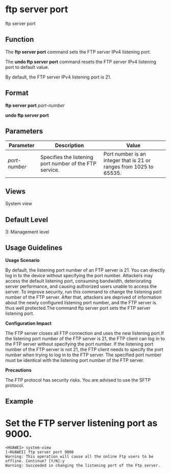 ftp server port
===============

ftp server port

Function
--------



The **ftp server port** command sets the FTP server IPv4 listening port.

The **undo ftp server port** command resets the FTP server IPv4 listening port to default value.



By default, the FTP server IPv4 listening port is 21.


Format
------

**ftp server port** *port-number*

**undo ftp server port**


Parameters
----------

| Parameter | Description | Value |
| --- | --- | --- |
| *port-number* | Specifies the listening port number of the FTP service. | Port number is an integer that is 21 or ranges from 1025 to 65535. |



Views
-----

System view


Default Level
-------------

3: Management level


Usage Guidelines
----------------

**Usage Scenario**

By default, the listening port number of an FTP server is 21. You can directly log in to the device without specifying the port number. Attackers may access the default listening port, consuming bandwidth, deteriorating server performance, and causing authorized users unable to access the server. To improve security, run this command to change the listening port number of the FTP server. After that, attackers are deprived of information about the newly configured listening port number, and the FTP server is thus well protected.The command ftp server port sets the FTP server listening port.

**Configuration Impact**

The FTP server closes all FTP connection and uses the new listening port.If the listening port number of the FTP server is 21, the FTP client can log in to the FTP server without specifying the port number. If the listening port number of the FTP server is not 21, the FTP client needs to specify the port number when trying to log in to the FTP server. The specified port number must be identical with the listening port number of the FTP server.

**Precautions**

The FTP protocol has security risks. You are advised to use the SFTP protocol.


Example
-------

# Set the FTP server listening port as 9000.
```
<HUAWEI> system-view
[~HUAWEI] ftp server port 9000
Warning: This operation will cause all the online Ftp users to be offline. Continue? [Y/N]:y
Warning: Succeeded in changing the listening port of the Ftp server.

```